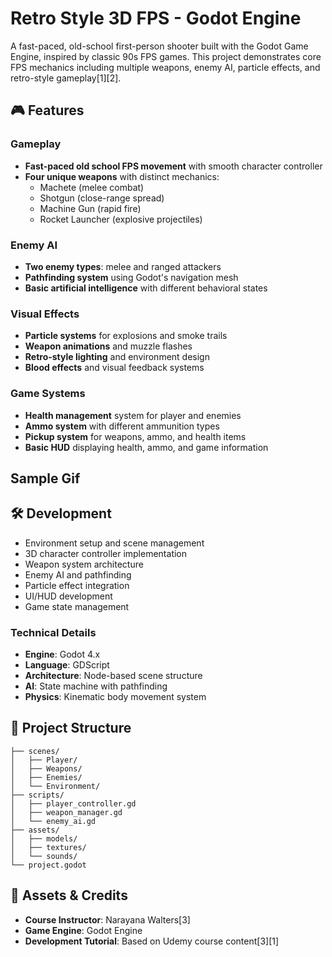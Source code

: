 # Retro Style 3D FPS - Godot Engine

A fast-paced, old-school first-person shooter built with the Godot Game Engine, inspired by classic 90s FPS games. This project demonstrates core FPS mechanics including multiple weapons, enemy AI, particle effects, and retro-style gameplay[1][2].

## 🎮 Features

### **Gameplay**
- **Fast-paced old school FPS movement** with smooth character controller
- **Four unique weapons** with distinct mechanics:
  - Machete (melee combat)
  - Shotgun (close-range spread)
  - Machine Gun (rapid fire)
  - Rocket Launcher (explosive projectiles)

### **Enemy AI**
- **Two enemy types**: melee and ranged attackers
- **Pathfinding system** using Godot's navigation mesh
- **Basic artificial intelligence** with different behavioral states

### **Visual Effects**
- **Particle systems** for explosions and smoke trails
- **Weapon animations** and muzzle flashes
- **Retro-style lighting** and environment design
- **Blood effects** and visual feedback systems

### **Game Systems**
- **Health management** system for player and enemies
- **Ammo system** with different ammunition types
- **Pickup system** for weapons, ammo, and health items
- **Basic HUD** displaying health, ammo, and game information


## Sample Gif

## 🛠️ Development

- Environment setup and scene management
- 3D character controller implementation
- Weapon system architecture
- Enemy AI and pathfinding
- Particle effect integration
- UI/HUD development
- Game state management

### **Technical Details**
- **Engine**: Godot 4.x
- **Language**: GDScript
- **Architecture**: Node-based scene structure
- **AI**: State machine with pathfinding
- **Physics**: Kinematic body movement system

## 📁 Project Structure

```
├── scenes/
│   ├── Player/
│   ├── Weapons/
│   ├── Enemies/
│   └── Environment/
├── scripts/
│   ├── player_controller.gd
│   ├── weapon_manager.gd
│   └── enemy_ai.gd
├── assets/
│   ├── models/
│   ├── textures/
│   └── sounds/
└── project.godot
```

## 🎨 Assets & Credits

- **Course Instructor**: Narayana Walters[3]
- **Game Engine**: Godot Engine
- **Development Tutorial**: Based on Udemy course content[3][1]


